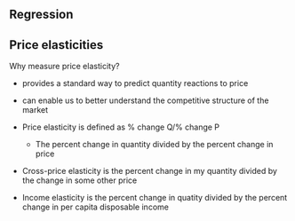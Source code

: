 ## Regression

## Price elasticities
Why measure price elasticity?
- provides a standard way to predict quantity reactions to price
- can enable us to better understand the competitive structure of the market

- Price elasticity is defined as % change Q/% change P
  - The percent change in quantity divided by the percent change in price
- Cross-price elasticity is the percent change in my quantity divided by the change in some other price
- Income elasticity is the percent change in quatity divided by the percent change in per capita disposable income 
